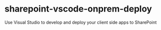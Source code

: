 # sharepoint-vscode-onprem-deploy
Use Visual Studio to develop and deploy your client side apps to SharePoint
